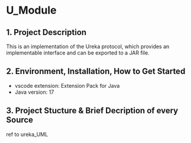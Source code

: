 # U_Module
## 1. Project Description
This is an implementation of the Ureka protocol, which provides an implementable interface and can be exported to a JAR file.

## 2. Environment, Installation, How to Get Started
* vscode extension: Extension Pack for Java
* Java version: 17
## 3. Project Stucture & Brief Decription of every Source
ref to ureka_UML
